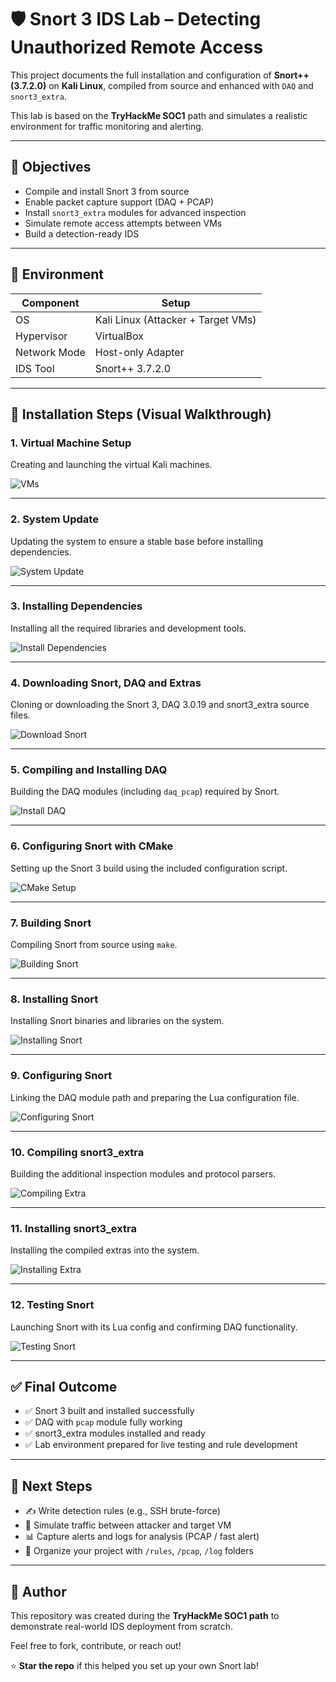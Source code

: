 # 🛡️ Snort 3 IDS Lab – Detecting Unauthorized Remote Access

This project documents the full installation and configuration of **Snort++ (3.7.2.0)** on **Kali Linux**, compiled from source and enhanced with `DAQ` and `snort3_extra`.

This lab is based on the **TryHackMe SOC1** path and simulates a realistic environment for traffic monitoring and alerting.

---

## 🎯 Objectives

- Compile and install Snort 3 from source
- Enable packet capture support (DAQ + PCAP)
- Install `snort3_extra` modules for advanced inspection
- Simulate remote access attempts between VMs
- Build a detection-ready IDS

---

## 🧪 Environment

| Component       | Setup                                   |
|----------------|------------------------------------------|
| OS              | Kali Linux (Attacker + Target VMs)      |
| Hypervisor      | VirtualBox                               |
| Network Mode    | Host-only Adapter                        |
| IDS Tool        | Snort++ 3.7.2.0                          |

---

## 📸 Installation Steps (Visual Walkthrough)

### 1. Virtual Machine Setup  
Creating and launching the virtual Kali machines.

![VMs](images/1-VMs.png)

---

### 2. System Update  
Updating the system to ensure a stable base before installing dependencies.

![System Update](images/2-kali-update.png)

---

### 3. Installing Dependencies  
Installing all the required libraries and development tools.

![Install Dependencies](images/3-Install-dependencies.png)

---

### 4. Downloading Snort, DAQ and Extras  
Cloning or downloading the Snort 3, DAQ 3.0.19 and snort3_extra source files.

![Download Snort](images/4-Download-Snort.png)

---

### 5. Compiling and Installing DAQ  
Building the DAQ modules (including `daq_pcap`) required by Snort.

![Install DAQ](images/5-Install-daq.png)

---

### 6. Configuring Snort with CMake  
Setting up the Snort 3 build using the included configuration script.

![CMake Setup](images/6-Cmake-setup.png)

---

### 7. Building Snort  
Compiling Snort from source using `make`.

![Building Snort](images/7-Building-Snort.png)

---

### 8. Installing Snort  
Installing Snort binaries and libraries on the system.

![Installing Snort](images/8-Installing-Snort.png)

---

### 9. Configuring Snort  
Linking the DAQ module path and preparing the Lua configuration file.

![Configuring Snort](images/9-Configuring-snort.png)

---

### 10. Compiling snort3_extra  
Building the additional inspection modules and protocol parsers.

![Compiling Extra](images/10-Compiling-Snort-extra.png)

---

### 11. Installing snort3_extra  
Installing the compiled extras into the system.

![Installing Extra](images/11-Installing-snort-extra.png)

---

### 12. Testing Snort  
Launching Snort with its Lua config and confirming DAQ functionality.

![Testing Snort](images/12-Testing-snort.png)

---

## ✅ Final Outcome

- ✅ Snort 3 built and installed successfully
- ✅ DAQ with `pcap` module fully working
- ✅ snort3_extra modules installed and ready
- ✅ Lab environment prepared for live testing and rule development

---

## 📂 Next Steps

- ✍️ Write detection rules (e.g., SSH brute-force)
- 🧪 Simulate traffic between attacker and target VM
- 📊 Capture alerts and logs for analysis (PCAP / fast alert)
- 📁 Organize your project with `/rules`, `/pcap`, `/log` folders

---

## 👤 Author

This repository was created during the **TryHackMe SOC1 path** to demonstrate real-world IDS deployment from scratch.

Feel free to fork, contribute, or reach out!

⭐ **Star the repo** if this helped you set up your own Snort lab!
